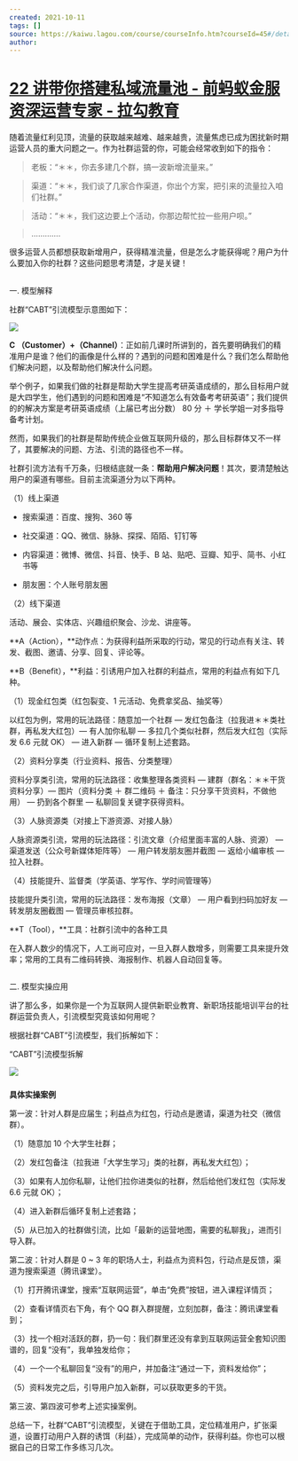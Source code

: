 ```yaml
---
created: 2021-10-11
tags: []
source: https://kaiwu.lagou.com/course/courseInfo.htm?courseId=45#/detail/pc?id=1636
author: 
---
```


# [22 讲带你搭建私域流量池 - 前蚂蚁金服资深运营专家 - 拉勾教育](https://kaiwu.lagou.com/course/courseInfo.htm?courseId=45#/detail/pc?id=1636)


随着流量红利见顶，流量的获取越来越难、越来越贵，流量焦虑已成为困扰新时期运营人员的重大问题之一。作为社群运营的你，可能会经常收到如下的指令：  

> 老板：“＊＊，你去多建几个群，搞一波新增流量来。”

> 渠道：“＊＊，我们谈了几家合作渠道，你出个方案，把引来的流量拉入咱们社群。”

> 活动：“＊＊，我们这边要上个活动，你那边帮忙拉一些用户呗。”

> ………….

很多运营人员都想获取新增用户，获得精准流量，但是怎么才能获得呢？用户为什么要加入你的社群？这些问题思考清楚，才是关键！  

## 

一. 模型解释

社群“CABT”引流模型示意图如下：

![](https://s0.lgstatic.com/i/image3/M01/6C/FB/Cgq2xl5cpiiAGIHCAABcVUmhppc668.png)

**C （Customer）+（Channel）**：正如前几课时所讲到的，首先要明确我们的精准用户是谁？他们的画像是什么样的？遇到的问题和困难是什么？我们怎么帮助他们解决问题，以及帮助他们解决什么问题。

举个例子，如果我们做的社群是帮助大学生提高考研英语成绩的，那么目标用户就是大四学生，他们遇到的问题和困难是“不知道怎么有效备考考研英语”；我们提供的的解决方案是考研英语成绩（上届已考出分数） 80 分 ＋ 学长学姐一对多指导备考计划。

然而，如果我们的社群是帮助传统企业做互联网升级的，那么目标群体又不一样了，其要解决的问题、方法、引流的路径也不一样。

社群引流方法有千万条，归根结底就一条：**帮助用户解决问题**！其次，要清楚触达用户的渠道有哪些。目前主流渠道分为以下两种。

（1）线上渠道

-   搜索渠道：百度、搜狗、360 等
    
-   社交渠道：QQ、微信、脉脉、探探、陌陌、钉钉等
    
-   内容渠道：微博、微信、抖音、快手、B 站、贴吧、豆瓣、知乎、简书、小红书等
    
-   朋友圈：个人账号朋友圈
    

（2）线下渠道

活动、展会、实体店、兴趣组织聚会、沙龙、讲座等。

**A（Action），**动作点：为获得利益所采取的行动，常见的行动点有关注、转发、截图、邀请、分享、回复、评论等。

**B（Benefit），**利益：引诱用户加入社群的利益点，常用的利益点有如下几种。

（1）现金红包类（红包裂变、1 元活动、免费拿奖品、抽奖等）

以红包为例，常用的玩法路径：随意加一个社群 — 发红包备注（拉我进＊＊类社群，再私发大红包）— 有人加你私聊 — 多拉几个类似社群，然后发大红包（实际发 6.6 元就 OK） — 进入新群 — 循环复制上述套路。

（2）资料分享类（行业资料、报告、分类整理）

资料分享类引流，常用的玩法路径：收集整理各类资料 — 建群（群名：＊＊干货资料分享）— 图片（资料分类 ＋ 群二维码 ＋ 备注：只分享干货资料，不做他用） — 扔到各个群里 — 私聊回复关键字获得资料。

（3）人脉资源类（对接上下游资源、对接人脉）

人脉资源类引流，常用的玩法路径：引流文章（介绍里面丰富的人脉、资源） — 渠道发送（公众号新媒体矩阵等） — 用户转发朋友圈并截图 — 返给小编审核 — 拉入社群。

（4）技能提升、监督类（学英语、学写作、学时间管理等）

技能提升类引流，常用的玩法路径：发布海报（文章） — 用户看到扫码加好友 — 转发朋友圈截图 — 管理员审核拉群。

**T（Tool），**工具：社群引流中的各种工具

在入群人数少的情况下，人工尚可应对，一旦入群人数增多，则需要工具来提升效率；常用的工具有二维码转换、海报制作、机器人自动回复等。

## 

二. 模型实操应用

讲了那么多，如果你是一个为互联网人提供新职业教育、新职场技能培训平台的社群运营负责人，引流模型究竟该如何用呢？

根据社群“CABT”引流模型，我们拆解如下：

“CABT”引流模型拆解

![](https://s0.lgstatic.com/i/image3/M01/6D/46/Cgq2xl5dA5aACjQOAACOtxBpOs0623.png)  

### 

**具体实操案例**

第一波：针对人群是应届生；利益点为红包，行动点是邀请，渠道为社交（微信群）。

（1）随意加 10 个大学生社群；

（2）发红包备注（拉我进「大学生学习」类的社群，再私发大红包）；

（3）如果有人加你私聊，让他们拉你进类似的社群，然后给他们发红包（实际发 6.6 元就 OK）；

（4）进入新群后循环复制上述套路；

（5）从已加入的社群做引流，比如「最新的运营地图，需要的私聊我」，进而引导入群。

第二波：针对人群是 0 ~ 3 年的职场人士，利益点为资料包，行动点是反馈，渠道为搜索渠道（腾讯课堂）。

（1）打开腾讯课堂，搜索“互联网运营”，单击“免费”按钮，进入课程详情页；

（2）查看详情页右下角，有个 QQ 群入群提醒，立刻加群，备注：腾讯课堂看到；

（3）找一个相对活跃的群，扔一句：我们群里还没有拿到互联网运营全套知识图谱的，回复“没有”，我单独发给你；

（4）一个一个私聊回复“没有”的用户，并加备注“通过一下，资料发给你”；

（5）资料发完之后，引导用户加入新群，可以获取更多的干货。

第三波、第四波可参考上述实操案例。

总结一下，社群“CABT”引流模型，关键在于借助工具，定位精准用户，扩张渠道，设置打动用户入群的诱饵（利益），完成简单的动作，获得利益。你也可以根据自己的日常工作多练习几次。
